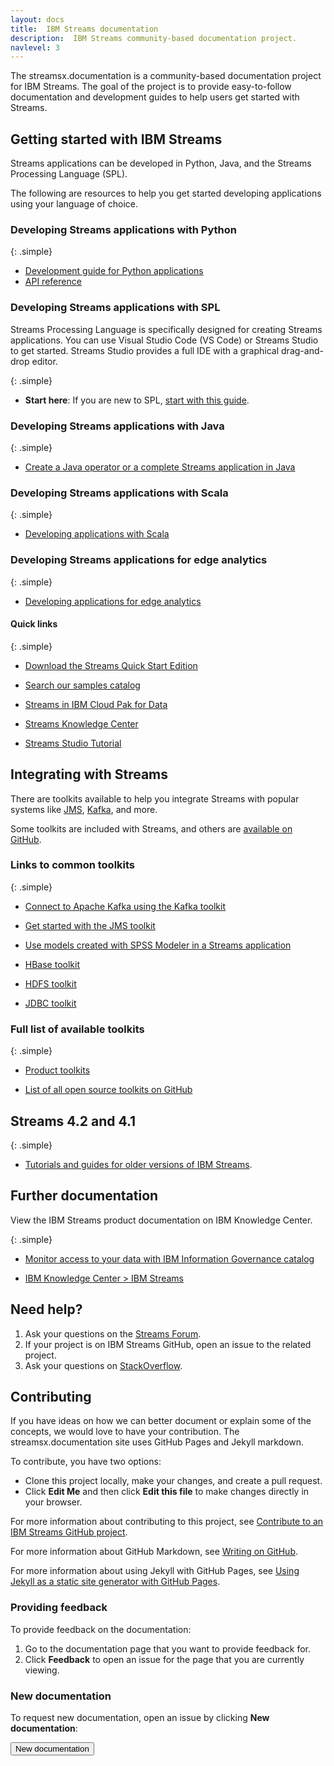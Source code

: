 ```yaml
---
layout: docs
title:  IBM Streams documentation
description:  IBM Streams community-based documentation project.
navlevel: 3
---
```

The streamsx.documentation is a community-based documentation project for IBM Streams.
The goal of the project is to provide easy-to-follow documentation and development guides to help users get started with Streams.

## Getting started with IBM Streams


Streams applications can be developed in Python, Java, and the Streams Processing Language (SPL). 

The following are resources to help you get started developing applications using your language of choice.

### Developing Streams applications with Python

{: .simple}
* [Development guide for Python applications](/streamsx.documentation/docs/python/1.6/python-appapi-devguide/)
* [API reference](https://streamsxtopology.readthedocs.io/en/stable/index.html)


### Developing Streams applications with SPL


Streams Processing Language is specifically designed for creating Streams applications. You can use Visual Studio Code (VS Code) or Streams Studio to get started.  Streams Studio provides a full IDE with a graphical drag-and-drop editor.

{: .simple}

* **Start here**:  If you are new to SPL, [start with this guide](/streamsx.documentation/docs/spl/quick-start/qs-0).



### Developing Streams applications with Java

{: .simple}


* [Create a Java operator or a complete Streams application in Java](/streamsx.documentation/docs/java)

### Developing Streams applications with Scala

{: .simple}
* [Developing applications with Scala](https://github.com/IBMStreams/streamsx.topology/wiki/Scala-Support)


### Developing Streams applications for edge analytics

{: .simple}

* [Developing applications for edge analytics](/streamsx.documentation/docs/edgeanalytics/)

#### Quick links

{: .simple}

- [Download the Streams Quick Start Edition](/streamsx.documentation/docs/4.3/qse-intro)

- [Search our samples catalog](https://ibmstreams.github.io/samples/)
    
- [Streams in IBM Cloud Pak for Data](https://www.ibm.com/docs/en/cloud-paks/cp-data/3.5.0?topic=models-streams)
 
- [Streams Knowledge Center](http://www.ibm.com/support/knowledgecenter/SSCRJU/SSCRJU_welcome.html)

- [Streams Studio Tutorial](/streamsx.documentation/docs/spl/lab/spl-lab-00-get-started/)


## Integrating with Streams
There are toolkits available to help you integrate Streams with popular systems like [JMS](https://github.com/IBMStreams/streamsx.jms), [Kafka](https://github.com/IBMStreams/streamsx.kafka), and more.

Some toolkits are included with Streams, and others are [available on GitHub](https://github.com/IBMStreams).

### Links to common toolkits

{: .simple}

* [Connect to Apache Kafka using the Kafka toolkit](/streamsx.documentation/docs/messaging/kafka-operators-getting-started)
  
* [Get started with the JMS toolkit](/streamsx.documentation/docs/messaging/jms-operators-getting-started)
  
* [Use models created with SPSS Modeler in a Streams application](/streamsx.documentation/docs/spss/)

* [HBase toolkit](https://github.com/IBMStreams/streamsx.hbase)
  
* [HDFS toolkit](https://github.com/IBMStreams/streamsx.hdfs)

* [JDBC toolkit](https://github.com/IBMStreams/streamsx.jdbc)



### Full list of available toolkits
  
{: .simple}

* [Product toolkits](https://www.ibm.com/support/knowledgecenter/de/SSCRJU_4.3.0/com.ibm.streams.ref.doc/doc/spltoolkits_intro.html)

* [List of all open source toolkits on GitHub](https://github.com/search?q=topic%3Atoolkit+org%3AIBMStreams&type=Repositories)

## Streams 4.2 and 4.1

{: .simple}

* [Tutorials and guides for older versions of IBM Streams](/streamsx.documentation/docs/previous/).

## Further documentation

View the IBM Streams product documentation on IBM Knowledge Center.

{: .simple}

* [Monitor access to your data with IBM Information Governance catalog](/streamsx.documentation/docs/4.2/governance/)

* [IBM Knowledge Center > IBM Streams](http://www.ibm.com/support/knowledgecenter/SSCRJU/SSCRJU_welcome.html)


## Need help?

1.  Ask your questions on the [Streams Forum](https://www.ibm.com/mysupport/s/forumsproduct?language=en_US&name=Streams&id=0TO50000000IQN0GAO).
2.  If your project is on IBM Streams GitHub, open an issue to the related project.
3.  Ask your questions on [StackOverflow](http://stackoverflow.com/questions/tagged/infosphere-spl).

## Contributing

If you have ideas on how we can better document or explain some of the concepts, we would love to have your contribution.  The streamsx.documentation site uses GitHub Pages and Jekyll markdown.

To contribute, you have two options:
-   Clone this project locally, make your changes, and create a pull request.
-   Click **Edit Me** and then click **Edit this file** to make changes directly in your browser.

For more information about contributing to this project, see [Contribute to an IBM Streams GitHub project](https://github.com/IBMStreams/administration/blob/develop/contribute.md).

For more information about GitHub Markdown, see [Writing on GitHub](https://help.github.com/categories/writing-on-github).

For more information about using Jekyll with GitHub Pages, see [Using Jekyll as a static site generator with GitHub Pages](https://help.github.com/articles/using-jekyll-with-pages/).

### Providing feedback

To provide feedback on the documentation:

1.  Go to the documentation page that you want to provide feedback for.
1.  Click **Feedback** to open an issue for the page that you are currently viewing.  

### New documentation

To request new documentation, open an issue by clicking **New documentation**:

   <form action="https://github.com/IBMStreams/streamsx.documentation/issues/new" target="_blank">
      <input type="submit" value="New documentation">
   </form>
<br>

